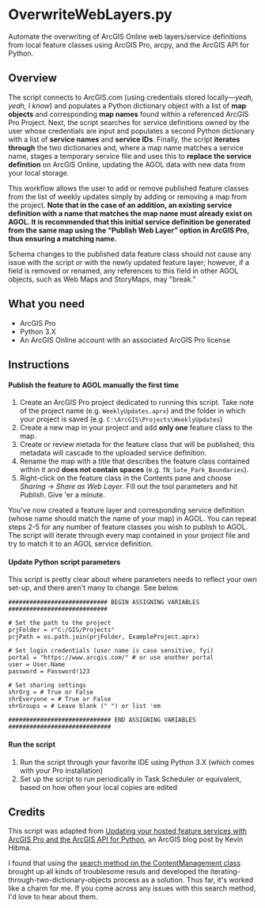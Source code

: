 # OverwriteWebLayers.py
Automate the overwriting of ArcGIS Online web layers/service definitions from local feature classes using ArcGIS Pro, arcpy, and the ArcGIS API for Python.
## Overview
The script connects to ArcGIS.com (using credentials stored locally—*yeah, yeah, I know*) and populates a Python dictionary object with a list of **map objects** and corresponding **map names** found within a referenced ArcGIS Pro Project. Next, the script searches for service definitions owned by the user whose credentials are input and populates a second Python dictionary with a list of **service names** and **service IDs**. Finally, the script **iterates through** the two dictionaries and, where a map name matches a service name, stages a temporary service file and uses this to **replace the service definition** on ArcGIS Online, updating the AGOL data with new data from your local storage.

This workflow allows the user to add or remove published feature classes from the list of weekly updates simply by adding or removing a map from the project. **Note that in the case of an addition, an existing service definition with a name that matches the map name must already exist on AGOL. It is recommended that this initial service definition be generated from the same map using the “Publish Web Layer” option in ArcGIS Pro, thus ensuring a matching name.**

Schema changes to the published data feature class should not cause any issue with the script or with the newly updated feature layer; however, if a field is removed or renamed, any references to this field in other AGOL objects, such as Web Maps and StoryMaps, may "break."
## What you need
- ArcGIS Pro
- Python 3.X
- An ArcGIS Online account with an associated ArcGIS Pro license
## Instructions
#### Publish the feature to AGOL manually the first time
1. Create an ArcGIS Pro project dedicated to running this script. Take note of the project name (e.g. `WeeklyUpdates.aprx`) and the folder in which your project is saved (e.g. `C:\ArcGIS\Projects\WeeklyUpdates`)
2. Create a new map in your project and add **only one** feature class to the map.
3. Create or review metada for the feature class that will be published; this metadata will cascade to the uploaded service definition.
4. Rename the map with a title that describes the feature class contained within it and **does not contain spaces** (e.g. `TN_Sate_Park_Boundaries`).
5. Right-click on the feature class in the Contents pane and choose *Sharing* -> *Share as Web Layer*. Fill out the tool parameters and hit *Publish*. Give 'er a minute.

You've now created a feature layer and corresponding service definition (whose name should match the name of your map) in AGOL. You can repeat steps 2-5 for any number of feature classes you wish to publish to AGOL. The script will iterate through every map contained in your project file and try to match it to an AGOL service definition.
#### Update Python script parameters
This script is pretty clear about where parameters needs to reflect your own set-up, and there aren't many to change. See below.
```
############################ BEGIN ASSIGNING VARIABLES ############################

# Set the path to the project
prjFolder = r"C:/GIS/Projects"
prjPath = os.path.join(prjFolder, ExampleProject.aprx)

# Set login credentials (user name is case sensitive, fyi)
portal = "https://www.arcgis.com/" # or use another portal
user = User.Name
password = Password!123
		       
# Set sharing settings
shrOrg = # True or False
shrEveryone = # True or False
shrGroups = # Leave blank (" ") or list 'em

############################# END ASSIGNING VARIABLES #############################
```
#### Run the script
1. Run the script through your favorite IDE using Python 3.X (which comes with your Pro installation)
2. Set up the script to run periodically in Task Scheduler or equivalent, based on how often your local copies are edited
## Credits
This script was adapted from [Updating your hosted feature services with ArcGIS Pro and the ArcGIS API for Python](https://www.esri.com/arcgis-blog/products/api-python/analytics/updating-your-hosted-feature-services-with-arcgis-pro-and-the-arcgis-api-for-python/), an ArcGIS blog post by Kevin Hibma.

I found that using the [search method on the ContentManagement class](https://developers.arcgis.com/python/api-reference/arcgis.gis.toc.html?highlight=gis%20content%20search#contentmanager) brought up all kinds of troublesome resuls and developed the iterating-through-two-dictionary-objects process as a solution. Thus far, it's worked like a charm for me. If you come across any issues with this search method, I'd love to hear about them.
